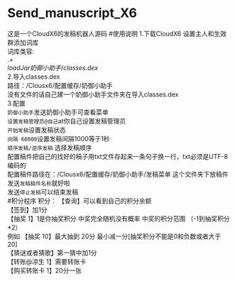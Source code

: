 # Send_manuscript_X6
这是一个CloudX6的发稿机器人源码
#使用说明
1.下载CloudX6 设置主人和生效群添加词库<br />
词库类容:<br />
.+<br />
$loadJar 奶御小助手/classes.dex$<br />
2.导入classes.dex<br />
路径：/Clousx6/配置缓存/奶御小助手<br />
没有文件的话自己建一个奶御小助手文件夹在导入classes.dex<br />
3.配置<br />
`奶御小助手`发送奶御小助手可查看菜单<br />
`设置发稿管理员@自己`at你自己设置发稿管理员<br />
`开始发稿`设置发稿状态<br />
`间隔 60000`设置发稿间隔1000等于1秒<br />
`顺序发稿/逆序发稿` 选择发稿顺序<br />
配置稿件把自己的找好的稿子用txt文件存起来一条句子换一行，txt必须是UTF-8编码的<br />
配置稿件路径在：/Clousx6/配置缓存/奶御小助手/发稿菜单 这个文件夹下放稿件<br />
发送`发稿稿件名称`就好啦<br />
发送`停止发稿`可以结束发稿<br />
#积分程序
积分：
【查询】可以看到自己的积分余额<br />
【签到】加1分<br />
【抽奖 1】1是你抽奖积分 中奖完全随机没有概率 中奖的积分范围 （-1到抽奖积分*2）<br />
例如 【抽奖 10】最大抽到 20分 最小减一分[抽奖积分不能是0和负数或者大于20]<br />
【猜谜或者猜歌】第一猜中加1分<br />
【转账@凉生 1】需要转账卡<br />
【购买转账卡 1】20分一张<br />
